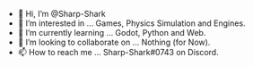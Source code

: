 - 👋 Hi, I’m @Sharp-Shark
- 👀 I’m interested in ... Games, Physics Simulation and Engines.
- 🌱 I’m currently learning ... Godot, Python and Web.
- 💞️ I’m looking to collaborate on ... Nothing (for Now).
- 📫 How to reach me ... Sharp-Shark#0743 on Discord.

<!---
Sharp-Shark/Sharp-Shark is a ✨ special ✨ repository because its `README.md` (this file) appears on your GitHub profile.
You can click the Preview link to take a look at your changes.
--->
